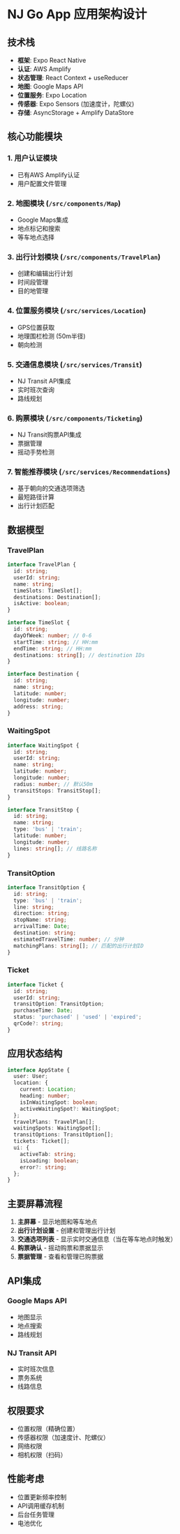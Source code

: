 # NJ Go App 应用架构设计

## 技术栈
- **框架**: Expo React Native
- **认证**: AWS Amplify
- **状态管理**: React Context + useReducer
- **地图**: Google Maps API
- **位置服务**: Expo Location
- **传感器**: Expo Sensors (加速度计，陀螺仪)
- **存储**: AsyncStorage + Amplify DataStore

## 核心功能模块

### 1. 用户认证模块
- 已有AWS Amplify认证
- 用户配置文件管理

### 2. 地图模块 (`/src/components/Map`)
- Google Maps集成
- 地点标记和搜索
- 等车地点选择

### 3. 出行计划模块 (`/src/components/TravelPlan`)
- 创建和编辑出行计划
- 时间段管理
- 目的地管理

### 4. 位置服务模块 (`/src/services/Location`)
- GPS位置获取
- 地理围栏检测 (50m半径)
- 朝向检测

### 5. 交通信息模块 (`/src/services/Transit`)
- NJ Transit API集成
- 实时班次查询
- 路线规划

### 6. 购票模块 (`/src/components/Ticketing`)
- NJ Transit购票API集成
- 票据管理
- 摇动手势检测

### 7. 智能推荐模块 (`/src/services/Recommendations`)
- 基于朝向的交通选项筛选
- 最短路径计算
- 出行计划匹配

## 数据模型

### TravelPlan
```typescript
interface TravelPlan {
  id: string;
  userId: string;
  name: string;
  timeSlots: TimeSlot[];
  destinations: Destination[];
  isActive: boolean;
}

interface TimeSlot {
  id: string;
  dayOfWeek: number; // 0-6
  startTime: string; // HH:mm
  endTime: string; // HH:mm
  destinations: string[]; // destination IDs
}

interface Destination {
  id: string;
  name: string;
  latitude: number;
  longitude: number;
  address: string;
}
```

### WaitingSpot
```typescript
interface WaitingSpot {
  id: string;
  userId: string;
  name: string;
  latitude: number;
  longitude: number;
  radius: number; // 默认50m
  transitStops: TransitStop[];
}

interface TransitStop {
  id: string;
  name: string;
  type: 'bus' | 'train';
  latitude: number;
  longitude: number;
  lines: string[]; // 线路名称
}
```

### TransitOption
```typescript
interface TransitOption {
  id: string;
  type: 'bus' | 'train';
  line: string;
  direction: string;
  stopName: string;
  arrivalTime: Date;
  destination: string;
  estimatedTravelTime: number; // 分钟
  matchingPlans: string[]; // 匹配的出行计划ID
}
```

### Ticket
```typescript
interface Ticket {
  id: string;
  userId: string;
  transitOption: TransitOption;
  purchaseTime: Date;
  status: 'purchased' | 'used' | 'expired';
  qrCode?: string;
}
```

## 应用状态结构

```typescript
interface AppState {
  user: User;
  location: {
    current: Location;
    heading: number;
    isInWaitingSpot: boolean;
    activeWaitingSpot?: WaitingSpot;
  };
  travelPlans: TravelPlan[];
  waitingSpots: WaitingSpot[];
  transitOptions: TransitOption[];
  tickets: Ticket[];
  ui: {
    activeTab: string;
    isLoading: boolean;
    error?: string;
  };
}
```

## 主要屏幕流程

1. **主屏幕** - 显示地图和等车地点
2. **出行计划设置** - 创建和管理出行计划
3. **交通选项列表** - 显示实时交通信息（当在等车地点时触发）
4. **购票确认** - 摇动购票和票据显示
5. **票据管理** - 查看和管理已购票据

## API集成

### Google Maps API
- 地图显示
- 地点搜索
- 路线规划

### NJ Transit API
- 实时班次信息
- 票务系统
- 线路信息

## 权限要求
- 位置权限（精确位置）
- 传感器权限（加速度计、陀螺仪）
- 网络权限
- 相机权限（扫码）

## 性能考虑
- 位置更新频率控制
- API调用缓存机制
- 后台任务管理
- 电池优化